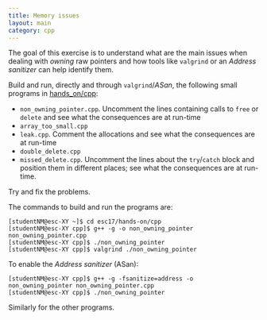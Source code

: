 ```yaml
---
title: Memory issues
layout: main
category: cpp
---
```


The goal of this exercise is to understand what are the main issues when dealing
with _owning_ raw pointers and how tools like `valgrind` or an _Address
sanitizer_ can help identify them.

Build and run, directly and through `valgrind`/_ASan_, the following small
programs in [hands_on/cpp]({{site.exercises_repo}}/hands-on/cpp):

* `non_owning_pointer.cpp`. Uncomment the lines containing calls to
  `free` or `delete` and see what the consequences are at run-time
* `array_too_small.cpp`
* `leak.cpp`. Comment the allocations and see what the consequences
  are at run-time
* `double_delete.cpp`
* `missed_delete.cpp`. Uncomment the lines about the `try`/`catch`
  block and position them in different places; see what the
  consequences are at run-time.

Try and fix the problems.

The commands to build and run the programs are:

    [studentNM@esc-XY ~]$ cd esc17/hands-on/cpp
    [studentNM@esc-XY cpp]$ g++ -g -o non_owning_pointer non_owning_pointer.cpp
    [studentNM@esc-XY cpp]$ ./non_owning_pointer
    [studentNM@esc-XY cpp]$ valgrind ./non_owning_pointer

To enable the _Address sanitizer_ (ASan):

    [studentNM@esc-XY cpp]$ g++ -g -fsanitize=address -o non_owning_pointer non_owning_pointer.cpp
    [studentNM@esc-XY cpp]$ ./non_owning_pointer

Similarly for the other programs.
